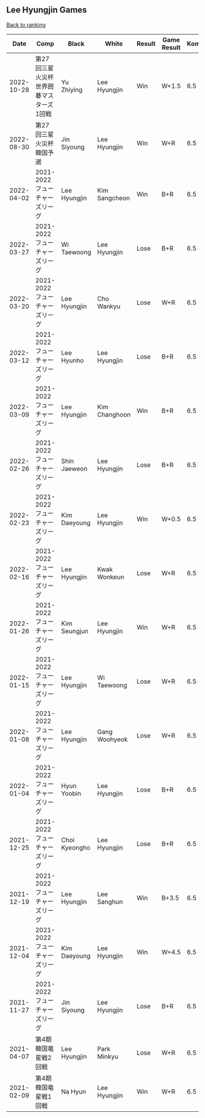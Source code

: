 ## Lee Hyungjin Games

[Back to ranking](../../index.md)




| **Date** | **Comp** | **Black** | **White** | **Result** | **Game Result** | **Komi** | **Rating** | **Diff** | 
| --- | --- | --- | --- | --- | --- | --- | --- | --- |
| 2022-10-28 | 第27回三星火災杯世界囲碁マスターズ1回戦 | Yu Zhiying | Lee Hyungjin | Win | W+1.5 | 6.5 | 3151 | 114 | 
| 2022-08-30 | 第27回三星火災杯韓国予選 | Jin Siyoung | Lee Hyungjin | Win | W+R | 6.5 | 3037 | 50 | 
| 2022-04-02 | 2021-2022フューチャーズリーグ | Lee Hyungjin | Kim Sangcheon | Win | B+R | 6.5 | 2987 | 45 | 
| 2022-03-27 | 2021-2022フューチャーズリーグ | Wi Taewoong | Lee Hyungjin | Lose | B+R | 6.5 | 2942 | 10 | 
| 2022-03-20 | 2021-2022フューチャーズリーグ | Lee Hyungjin | Cho Wankyu | Lose | W+R | 6.5 | 2932 | -12 | 
| 2022-03-12 | 2021-2022フューチャーズリーグ | Lee Hyunho | Lee Hyungjin | Lose | B+R | 6.5 | 2944 | 90 | 
| 2022-03-09 | 2021-2022フューチャーズリーグ | Lee Hyungjin | Kim Changhoon | Win | B+R | 6.5 | 2854 | 10 | 
| 2022-02-26 | 2021-2022フューチャーズリーグ | Shin Jaeweon | Lee Hyungjin | Lose | B+R | 6.5 | 2844 | -2 | 
| 2022-02-23 | 2021-2022フューチャーズリーグ | Kim Daeyoung | Lee Hyungjin | Win | W+0.5 | 6.5 | 2846 | 5 | 
| 2022-02-16 | 2021-2022フューチャーズリーグ | Lee Hyungjin | Kwak Wonkeun | Lose | W+R | 6.5 | 2841 | -116 | 
| 2022-01-26 | 2021-2022フューチャーズリーグ | Kim Seungjun | Lee Hyungjin | Win | W+R | 6.5 | 2957 | 52 | 
| 2022-01-15 | 2021-2022フューチャーズリーグ | Lee Hyungjin | Wi Taewoong | Lose | W+R | 6.5 | 2905 | 13 | 
| 2022-01-08 | 2021-2022フューチャーズリーグ | Lee Hyungjin | Gang Woohyeok | Lose | W+R | 6.5 | 2892 | 74 | 
| 2022-01-04 | 2021-2022フューチャーズリーグ | Hyun Yoobin | Lee Hyungjin | Lose | B+R | 6.5 | 2818 | -168 | 
| 2021-12-25 | 2021-2022フューチャーズリーグ | Choi Kyeongho | Lee Hyungjin | Lose | B+R | 6.5 | 2986 | 250 | 
| 2021-12-19 | 2021-2022フューチャーズリーグ | Lee Hyungjin | Lee Sanghun | Win | B+3.5 | 6.5 | 2736 | -80 | 
| 2021-12-04 | 2021-2022フューチャーズリーグ | Kim Daeyoung | Lee Hyungjin | Win | W+4.5 | 6.5 | 2816 | 2 | 
| 2021-11-27 | 2021-2022フューチャーズリーグ | Jin Siyoung | Lee Hyungjin | Lose | B+R | 6.5 | 2814 | -202 | 
| 2021-04-07 | 第4期韓国竜星戦2回戦 | Lee Hyungjin | Park Minkyu | Lose | W+R | 6.5 | 3016 | -3 | 
| 2021-02-09 | 第4期韓国竜星戦1回戦 | Na Hyun | Lee Hyungjin | Win | W+R | 6.5 | 3019 | missing |





